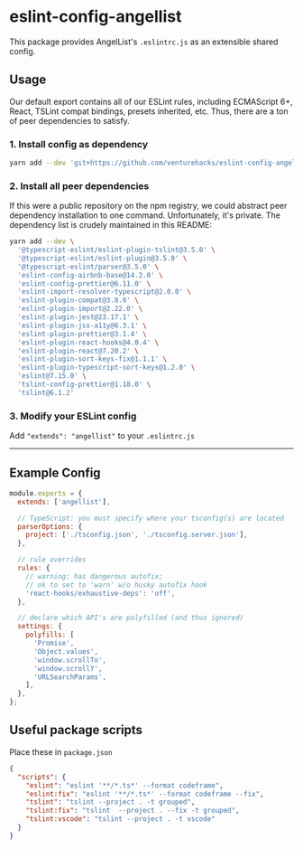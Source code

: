 # eslint-config-angellist

This package provides AngelList's `.eslintrc.js` as an extensible shared config.

## Usage

Our default export contains all of our ESLint rules, including ECMAScript 6+, React, TSLint compat bindings, presets inherited, etc. Thus, there are a ton of peer dependencies to satisfy.

### 1. Install config as dependency

```sh
yarn add --dev 'git+https://github.com/venturehacks/eslint-config-angellist#0.3.1'
```

### 2. Install all peer dependencies

If this were a public repository on the npm registry, we could abstract peer dependency installation to one command. Unfortunately, it's private. The dependency list is crudely maintained in this README:

```sh
yarn add --dev \
  '@typescript-eslint/eslint-plugin-tslint@3.5.0' \
  '@typescript-eslint/eslint-plugin@3.5.0' \
  '@typescript-eslint/parser@3.5.0' \
  'eslint-config-airbnb-base@14.2.0' \
  'eslint-config-prettier@6.11.0' \
  'eslint-import-resolver-typescript@2.0.0' \
  'eslint-plugin-compat@3.8.0' \
  'eslint-plugin-import@2.22.0' \
  'eslint-plugin-jest@23.17.1' \
  'eslint-plugin-jsx-a11y@6.3.1' \
  'eslint-plugin-prettier@3.1.4' \
  'eslint-plugin-react-hooks@4.0.4' \
  'eslint-plugin-react@7.20.2' \
  'eslint-plugin-sort-keys-fix@1.1.1' \
  'eslint-plugin-typescript-sort-keys@1.2.0' \
  'eslint@7.15.0' \
  'tslint-config-prettier@1.18.0' \
  'tslint@6.1.2'
```

### 3. Modify your ESLint config

Add `"extends": "angellist"` to your `.eslintrc.js`

---

## Example Config

```js
module.exports = {
  extends: ['angellist'],

  // TypeScript: you must specify where your tsconfig(s) are located
  parserOptions: {
    project: ['./tsconfig.json', './tsconfig.server.json'],
  },

  // rule overrides
  rules: {
    // warning: has dangerous autofix;
    // ok to set to 'warn' w/o husky autofix hook
    'react-hooks/exhaustive-deps': 'off',
  },

  // declare which API's are polyfilled (and thus ignored)
  settings: {
    polyfills: [
      'Promise',
      'Object.values',
      'window.scrollTo',
      'window.scrollY',
      'URLSearchParams',
    ],
  },
};
```

## Useful package scripts

Place these in `package.json`

```json
{
  "scripts": {
    "eslint": "eslint '**/*.ts*' --format codeframe",
    "eslint:fix": "eslint '**/*.ts*' --format codeframe --fix",
    "tslint": "tslint --project . -t grouped",
    "tslint:fix": "tslint  --project . --fix -t grouped",
    "tslint:vscode": "tslint --project . -t vscode"
  }
}
```
